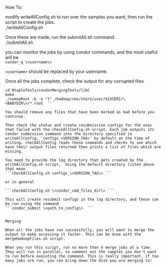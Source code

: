 How To:  

modify writeAllConfig.sh to run over the samples you want, then run the script to create the jobs.  
./writeAllConfig.sh  

Once these are made, run the submitAll.sh command.  
./submitAll.sh  

you can monitor the jobs by using condor commands, and the most useful will be  
```condor_q \<username\> ```

`<username>` should be replaced by your username.  

Once all the jobs complete, check the output for any corrupted files  

```git clone git@github.com:cmstas/NtupleTools.git  
cd NtupleTools/condorMergingTools/libC  
make  
./sweepRoot -b -o "t" /hadoop/cms/store/user/${USER}/\<BABYDIR\>/*.root  ```

You should remove any files that have been marked as bad before you continue.

Then check the status and create resubmission configs for the ones that failed with the checkAllConfig.sh script. Each job outputs its condor submission command into the directory specified in writeAllConfig, `configs_<VERSION_TAG>` by default at the time of writing. checkAllConfig reads these commands and checks to see which have their output files returned then prints a list of files which are missing. 

You need to provide the log directory that gets created by the writeAllConfig.sh script.  Using the default directory listed above that mean
```checkAllConfig.sh configs_\<VERSION_TAG\> ```

or in general 

```checkAllConfig.sh \<condor_cmd_files_dir\> ```

This will create resubmit configs in the log directory, and these can be run using the command  
```condor_submit \<path_to_config\>  ```


Merging  

When all the jobs have run successfully, you will want to merge the output to make accessing it faster. This can be done with the mergeHadoopFiles.sh script.  

When you run this script, run no more than 4 merge jobs at a time. They will run in parallel, so comment out the samples you don't want to run before executing the command. This is really important, if too many jobs are run, you can bring down the disk you are merging to!

